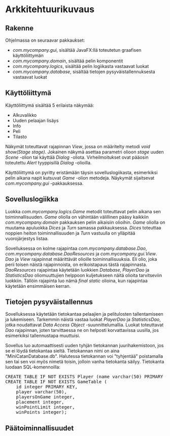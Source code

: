 # Arkkitehtuurikuvaus

## Rakenne

Ohjelmassa on seuraavar pakkaukset:
- _com.mycompany.gui_, sisältää JavaFX:llä toteutetun graafisen käyttöliittymän
- _com.mycompany.domain_, sisältää pelin komponentit
- _com.mycompany.logics_, sisältää pelin logiikasta vastaavat luokat
- _com.mycompany.database_, sisältää tietojen pysyväistallennuksesta vastaavat luokat

## Käyttöliittymä

Käyttöliittymä sisältää 5 erilaista näkymää:
- Alkuvalikko
- Uuden pelaajan lisäys
- Info
- Peli
- Tilasto

Näkymät toteuttavat rajapinnan _View_, jossa on määritelty metodi _void show(Stage stage)_. Jokainen näkymä asettaa parametri olioon _stage_ uuden _Scene_ -olion tai käyttää _Dialog_ -oliota. Virheilmoitukset ovat pääosin toteutettu _Alert_ tyyppisillä _Dialog_ -olioilla.

Käyttöliittymä on pyritty eristämään täysin sovelluslogiikasta, esimerkiksi pelin aikana napit kutsuvat _Game_ -olion metodeja. Näykymät sijaitsevat _com.mycompany.gui_ -pakkauksessa.

## Sovelluslogiikka

Luokka _com.mycompany.logics.Game_ metodit toteuttavat pelin aikana sen toiminnallisuuden. _Game_ oliolla on vähintään välillinen pääsy kaikkiin _com.mycompany.domain_ pakkauksen pelin aikaisiin olioihin. _Game_ oliolla on muutama apuluokka _Dices_ ja _Turn_ samassa pakkauksessa. _Dices_ toteuttaa noppien heiton toiminnallisuuden ja _Turn_ vastuulla on ylläpitää vuorojärjestys listaa.

Sovelluksessa on kolme rajapintaa _com.mycompany.database.Dao_, _com.mycompany.database.DaoResources_ ja _com.mycompany.gui.View_. _Dao_ ja _View_ rajapinnat määrittävät olioille toiminnallisuuksia. Eli olio, joka perii toisen näistä rajapinnoista, on erikoistapaus tästä rajapinnasta. _DaoResources_ rajapintaa käytetään luokkien _Database_, _PlayerDao_ ja _StatisticsDao_ oliomuuttujien helppoon kuljetukseen näitä olioita tarvitseviin luokkiin. Tällöin rajapinta luo nämä _final static_ olioina, kun rajapintaa käytetään ensimmäisen kerran.

## Tietojen pysyväistallennus

Sovelluksessa käytetään tietokantaa pelaajien ja pelitulosten tallentamiseen ja lukemiseen. Tarkemmin näistä vastaa luokat _PlayerDao_ ja _StatisticsDao_, jotka noudattavat _Data Access Object_ -suunnittelumallia. Luokat toteuttavat _Dao_ rajapinnan, joten tarvittaessa ne on helposti korvattavissa uusilla, jos esimerkiksi tallennustapa muuttuisi.

Sovellus luo automaattisesti uuden tyhjän tietokannan juurihakemistoon, jos se ei löydä tietokantaa sieltä. Tietokannan nimi on aina "MiniCatanDatabase.db". Halutessa tietokannan voi "tyhjentää" poistamalla sen tai sen voi myös nimetä toisin, jolloin vanha tietokanta säilyy. Tietokanta luodaan SQL-komennoilla:

<pre>
CREATE TABLE IF NOT EXISTS Player (name varchar(50) PRIMARY KEY);
CREATE TABLE IF NOT EXISTS GameTable (
    id integer PRIMARY KEY, 
    player varchar(50), 
    playersOnGame integer, 
    placement integer, 
    winPointLimit integer, 
    winPoints integer);
</pre>

## Päätoiminnallisuudet


